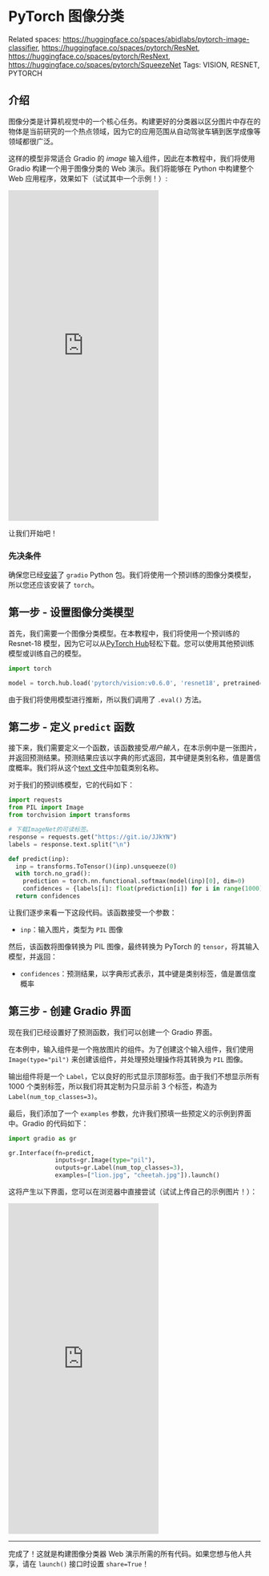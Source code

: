 # PyTorch 图像分类

Related spaces: https://huggingface.co/spaces/abidlabs/pytorch-image-classifier, https://huggingface.co/spaces/pytorch/ResNet, https://huggingface.co/spaces/pytorch/ResNext, https://huggingface.co/spaces/pytorch/SqueezeNet
Tags: VISION, RESNET, PYTORCH

## 介绍

图像分类是计算机视觉中的一个核心任务。构建更好的分类器以区分图片中存在的物体是当前研究的一个热点领域，因为它的应用范围从自动驾驶车辆到医学成像等领域都很广泛。

这样的模型非常适合 Gradio 的 _image_ 输入组件，因此在本教程中，我们将使用 Gradio 构建一个用于图像分类的 Web 演示。我们将能够在 Python 中构建整个 Web 应用程序，效果如下（试试其中一个示例！）:

<iframe src="https://abidlabs-pytorch-image-classifier.hf.space" frameBorder="0" height="660" title="Gradio app" class="container p-0 flex-grow space-iframe" allow="accelerometer; ambient-light-sensor; autoplay; battery; camera; document-domain; encrypted-media; fullscreen; geolocation; gyroscope; layout-animations; legacy-image-formats; magnetometer; microphone; midi; oversized-images; payment; picture-in-picture; publickey-credentials-get; sync-xhr; usb; vr ; wake-lock; xr-spatial-tracking" sandbox="allow-forms allow-modals allow-popups allow-popups-to-escape-sandbox allow-same-origin allow-scripts allow-downloads"></iframe>

让我们开始吧！

### 先决条件

确保您已经[安装](/getting_started)了 `gradio` Python 包。我们将使用一个预训练的图像分类模型，所以您还应该安装了 `torch`。

## 第一步 - 设置图像分类模型

首先，我们需要一个图像分类模型。在本教程中，我们将使用一个预训练的 Resnet-18 模型，因为它可以从[PyTorch Hub](https://pytorch.org/hub/pytorch_vision_resnet/)轻松下载。您可以使用其他预训练模型或训练自己的模型。

```python
import torch

model = torch.hub.load('pytorch/vision:v0.6.0', 'resnet18', pretrained=True).eval()
```

由于我们将使用模型进行推断，所以我们调用了 `.eval()` 方法。

## 第二步 - 定义 `predict` 函数

接下来，我们需要定义一个函数，该函数接受*用户输入*，在本示例中是一张图片，并返回预测结果。预测结果应该以字典的形式返回，其中键是类别名称，值是置信度概率。我们将从这个[text 文件](https://git.io/JJkYN)中加载类别名称。

对于我们的预训练模型，它的代码如下：

```python
import requests
from PIL import Image
from torchvision import transforms

# 下载ImageNet的可读标签。
response = requests.get("https://git.io/JJkYN")
labels = response.text.split("\n")

def predict(inp):
  inp = transforms.ToTensor()(inp).unsqueeze(0)
  with torch.no_grad():
    prediction = torch.nn.functional.softmax(model(inp)[0], dim=0)
    confidences = {labels[i]: float(prediction[i]) for i in range(1000)}
  return confidences
```

让我们逐步来看一下这段代码。该函数接受一个参数：

- `inp`：输入图片，类型为 `PIL` 图像

然后，该函数将图像转换为 PIL 图像，最终转换为 PyTorch 的 `tensor`，将其输入模型，并返回：

- `confidences`：预测结果，以字典形式表示，其中键是类别标签，值是置信度概率

## 第三步 - 创建 Gradio 界面

现在我们已经设置好了预测函数，我们可以创建一个 Gradio 界面。

在本例中，输入组件是一个拖放图片的组件。为了创建这个输入组件，我们使用 `Image(type="pil")` 来创建该组件，并处理预处理操作将其转换为 `PIL` 图像。

输出组件将是一个 `Label`，它以良好的形式显示顶部标签。由于我们不想显示所有 1000 个类别标签，所以我们将其定制为只显示前 3 个标签，构造为 `Label(num_top_classes=3)`。

最后，我们添加了一个 `examples` 参数，允许我们预填一些预定义的示例到界面中。Gradio 的代码如下：

```python
import gradio as gr

gr.Interface(fn=predict,
             inputs=gr.Image(type="pil"),
             outputs=gr.Label(num_top_classes=3),
             examples=["lion.jpg", "cheetah.jpg"]).launch()
```

这将产生以下界面，您可以在浏览器中直接尝试（试试上传自己的示例图片！）：

<iframe src="https://abidlabs-pytorch-image-classifier.hf.space" frameBorder="0" height="660" title="Gradio app" class="container p-0 flex-grow space-iframe" allow="accelerometer; ambient-light-sensor; autoplay; battery; camera; document-domain; encrypted-media; fullscreen; geolocation; gyroscope; layout-animations; legacy-image-formats; magnetometer; microphone; midi; oversized-images; payment; picture-in-picture; publickey-credentials-get; sync-xhr; usb; vr ; wake-lock; xr-spatial-tracking" sandbox="allow-forms allow-modals allow-popups allow-popups-to-escape-sandbox allow-same-origin allow-scripts allow-downloads"></iframe>

---

完成了！这就是构建图像分类器 Web 演示所需的所有代码。如果您想与他人共享，请在 `launch()` 接口时设置 `share=True`！
